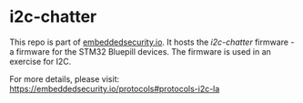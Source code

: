# i2c-chatter
This repo is part of [embeddedsecurity.io](https://embeddedsecurity.io). It hosts the *i2c-chatter* firmware - a firmware for the STM32 Bluepill devices. The firmware is used in an exercise for I2C.

For more details, please visit: https://embeddedsecurity.io/protocols#protocols-i2c-la
